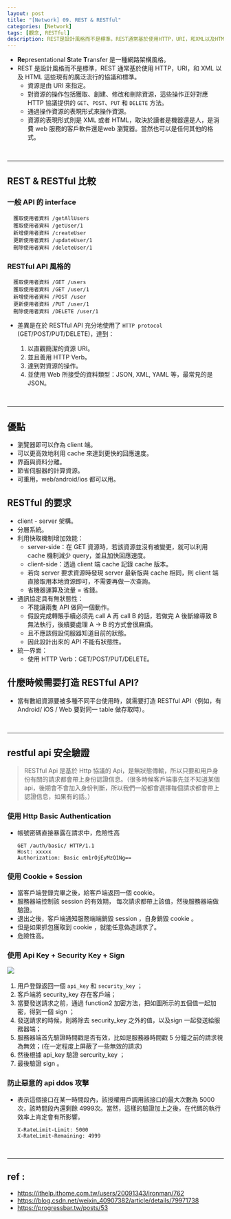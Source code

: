 ```yaml
---
layout: post
title: "[Network] 09. REST & RESTful"
categories: [Network]
tags: [觀念, RESTful]
description: REST是設計風格而不是標準，REST通常基於使用HTTP，URI，和XML以及HTML這些現有的廣泛流行的協議和標準...
---
```




- **Re**presentational **S**tate **T**ransfer 是一種網路架構風格。
- REST 是設計風格而不是標準，REST 通常基於使用 HTTP，URI，和 XML 以及 HTML 這些現有的廣泛流行的協議和標準。
    - 資源是由 URI 來指定。
    - 對資源的操作包括獲取、創建、修改和刪除資源，這些操作正好對應 HTTP 協議提供的 `GET`、`POST`、`PUT` 和 `DELETE` 方法。
    - 通過操作資源的表現形式來操作資源。
    - 資源的表現形式則是 XML 或者 HTML，取決於讀者是機器還是人，是消費 web 服務的客戶軟件還是web 瀏覽器。當然也可以是任何其他的格式。

<br>

***
## REST & RESTful 比較

### 一般 API 的 interface

```
  獲取使用者資料 /getAllUsers
  獲取使用者資料 /getUser/1
  新增使用者資料 /createUser
  更新使用者資料 /updateUser/1
  刪除使用者資料 /deleteUser/1
```

### RESTful API 風格的

```
  獲取使用者資料 /GET /users
  獲取使用者資料 /GET /user/1
  新增使用者資料 /POST /user
  更新使用者資料 /PUT /user/1
  刪除使用者資料 /DELETE /user/1
```

- 差異是在於 RESTful API 充分地使用了 `HTTP protocol` (GET/POST/PUT/DELETE)，達到：

    1. 以直觀簡潔的資源 URI。
    2. 並且善用 HTTP Verb。
    3. 達到對資源的操作。
    4. 並使用 Web 所接受的資料類型：JSON, XML, YAML 等，最常見的是 JSON。

<br>

***

## 優點

- 瀏覽器即可以作為 client 端。
- 可以更高效地利用 cache 來達到更快的回應速度。
- 界面與資料分離。
- 節省伺服器的計算資源。
- 可重用，web/android/ios 都可以用。


## RESTful 的要求

- client - server 架構。
- 分層系統。
- 利用快取機制增加效能：
    - server-side：在 GET 資源時，若該資源並沒有被變更，就可以利用 cache 機制減少 query，並且加快回應速度。
    - client-side：透過 client 端 cache 記錄 cache 版本。
    - 若向 server 要求資源時發現 server 最新版與 cache 相同，則 client 端直接取用本地資源即可，不需要再做一次查詢。
    - 省機器運算及流量 = 省錢。
- 通訊協定具有無狀態性：
    - 不能讓兩隻 API 做同一個動作。
    - 假設完成轉賬手續必須先 call A 再 call B 的話，若做完 A 後斷線導致 B 無法執行，後續要處理 A -> B 的方式會很麻煩。
    - 且不應該假設伺服器知道目前的狀態。
    - 因此設計出來的 API 不能有狀態性。
- 統一界面：
    - 使用 HTTP Verb：GET/POST/PUT/DELETE。

## 什麼時候需要打造 RESTful API?

- 當有數組資源要被多種不同平台使用時，就需要打造 RESTful API（例如，有 Android/ iOS / Web 要對同一 table 做存取時）。

<br>

***

## restful api 安全驗證

> RESTful Api 是基於 Http 協議的 Api，是無狀態傳輸，所以只要和用戶身份有關的請求都會帶上身份認證信息。（很多時候客戶端事先並不知道某個 api，後期會不會加入身份判斷，所以我們一般都會選擇每個請求都會帶上認證信息，如果有的話。）

### 使用 Http Basic Authentication 

- 帳號密碼直接暴露在請求中，危險性高

    ```
    GET /auth/basic/ HTTP/1.1
    Host: xxxxx
    Authorization: Basic em1rOjEyMzQ1Ng==
    ```

### 使用 Cookie + Session

- 當客戶端登錄完畢之後，給客戶端返回一個 cookie。
- 服務器端控制該 session 的有效期， 每次請求都帶上該值，然後服務器端做驗證。
- 退出之後，客戶端通知服務端端銷毀 session ，自身銷毀 cookie 。
- 但是如果抓包獲取到 cookie ，就能任意偽造請求了。
- 危險性高。


### 使用 Api Key + Security Key + Sign

​![](https://s3.amazonaws.com/notejoy/note_images/144987.1.Image%202018-10-16%20at%20%E4%B8%8A%E5%8D%889.47.59.png)


1. 用戶登錄返回一個 `api_key` 和 `security_key` ；
2. 客戶端將 security_key 存在客戶端；
3. 當要發送請求之前，通過 function2 加密方法，把如圖所示的五個值一起加密，得到一個 sign ；
4. 發送請求的時候，則將除去 security_key 之外的值，以及sign 一起發送給服務器端；
5. 服務器端首先驗證時間戳是否有效，比如是服務器時間戳 5 分鐘之前的請求視為無效；(在一定程度上屏蔽了一些無效的請求)
6. 然後根據 api_key 驗證 sercurity_key ；
7. 最後驗證 sign 。

### 防止惡意的 api ddos 攻擊

- 表示這個接口在某一時間段內，該授權用戶調用該接口的最大次數為 5000 次，該時間段內還剩餘 4999次。當然，這樣的驗證加上之後，在代碼的執行效率上肯定會有所影響。

    ```
    X-RateLimit-Limit: 5000
    X-RateLimit-Remaining: 4999
    ```

<br>

***

## ref :
- https://ithelp.ithome.com.tw/users/20091343/ironman/762
- https://blog.csdn.net/weixin_40907382/article/details/79971738
- https://progressbar.tw/posts/53